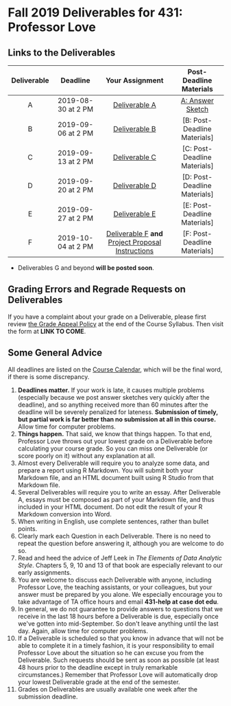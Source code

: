 # Fall 2019 Deliverables for 431: Professor Love

## Links to the Deliverables

Deliverable | Deadline | Your Assignment | Post-Deadline Materials
:----------: | :----------: | :----------------: | :---------------:
A | 2019-08-30 at 2 PM | [Deliverable A](https://github.com/THOMASELOVE/2019-431/tree/master/DELIVERABLES/A) | [A: Answer Sketch](https://github.com/THOMASELOVE/2019-431/tree/master/DELIVERABLES/A#note-answer-sketch-is-now-available-in-pdf-and-r-markdown) 
B | 2019-09-06 at 2 PM | [Deliverable B](https://github.com/THOMASELOVE/2019-431/tree/master/DELIVERABLES/B) | [B: Post-Deadline Materials]  
C | 2019-09-13 at 2 PM | [Deliverable C](https://github.com/THOMASELOVE/2019-431/tree/master/DELIVERABLES/C) | [C: Post-Deadline Materials] 
D | 2019-09-20 at 2 PM | [Deliverable D](https://github.com/THOMASELOVE/2019-431/tree/master/DELIVERABLES/D) | [D: Post-Deadline Materials] 
E | 2019-09-27 at 2 PM | [Deliverable E](https://github.com/THOMASELOVE/2019-431/tree/master/DELIVERABLES/E) | [E: Post-Deadline Materials] 
F | 2019-10-04 at 2 PM | [Deliverable F](https://github.com/THOMASELOVE/2019-431/tree/master/DELIVERABLES/F) **and** [Project Proposal Instructions](https://github.com/THOMASELOVE/2019-431/tree/master/PROJECT/PROPOSAL) | [F: Post-Deadline Materials] 

- Deliverables G and beyond **will be posted soon**.

## Grading Errors and Regrade Requests on Deliverables

If you have a complaint about your grade on a Deliverable, please first review [the Grade Appeal Policy](https://thomaselove.github.io/2019-431-syllabus/general-course-policies.html#grade-appeal-policy---request-a-review-in-december) at the end of the Course Syllabus. Then visit the form at **LINK TO COME**.

## Some General Advice

All deadlines are listed on the [Course Calendar](https://github.com/THOMASELOVE/2019-431/blob/master/calendar.md), which will be the final word, if there is some discrepancy. 

1. **Deadlines matter.** If your work is late, it causes multiple problems (especially because we post answer sketches very quickly after the deadline), and so anything received more than 60 minutes after the deadline will be severely penalized for lateness.  **Submission of timely, but partial work is far better than no submission at all in this course.** Allow time for computer problems.
2. **Things happen.** That said, we know that things happen. To that end, Professor Love throws out your lowest grade on a Deliverable before calculating your course grade. So you can miss one Deliverable (or score poorly on it) without any explanation at all.
3. Almost every Deliverable will require you to analyze some data, and prepare a report using R Markdown. You will submit both your Markdown file, and an HTML document built using R Studio from that Markdown file. 
4. Several Deliverables will require you to write an essay. After Deliverable A, essays must be composed as part of your Markdown file, and thus included in your HTML document. Do not edit the result of your R Markdown conversion into Word.
5. When writing in English, use complete sentences, rather than bullet points.
6. Clearly mark each Question in each Deliverable. There is no need to repeat the question before answering it, although you are welcome to do so.
7. Read and heed the advice of Jeff Leek in *The Elements of Data Analytic Style*. Chapters 5, 9, 10 and 13 of that book are especially relevant to our early assignments.
8. You are welcome to discuss each Deliverable with anyone, including Professor Love, the teaching assistants, or your colleagues, but your answer must be prepared by you alone. We especially encourage you to take advantage of TA office hours and email **431-help at case dot edu**.
9. In general, we do not guarantee to provide answers to questions that we receive in the last 18 hours before a Deliverable is due, especially once we've gotten into mid-September. So don't leave anything until the last day. Again, allow time for computer problems.
10. If a Deliverable is scheduled so that you know in advance that will not be able to complete it in a timely fashion, it is your responsibility to email Professor Love about the situation so he can excuse you from the Deliverable. Such requests should be sent as soon as possible (at least 48 hours prior to the deadline except in truly remarkable circumstances.) Remember that Professor Love will automatically drop your lowest Deliverable grade at the end of the semester.
11. Grades on Deliverables are usually available one week after the submission deadline. 

